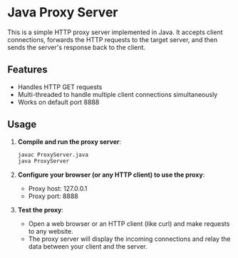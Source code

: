 # Java Proxy Server

This is a simple HTTP proxy server implemented in Java. It accepts client connections, forwards the HTTP requests to the target server, and then sends the server's response back to the client.

## Features
- Handles HTTP GET requests
- Multi-threaded to handle multiple client connections simultaneously
- Works on default port 8888

## Usage

1. **Compile and run the proxy server**:
   ```bash
   javac ProxyServer.java
   java ProxyServer

2. **Configure your browser (or any HTTP client) to use the proxy**:

   - Proxy host: 127.0.0.1
   - Proxy port: 8888

3. **Test the proxy**:

   - Open a web browser or an HTTP client (like curl) and make requests to any website.
   - The proxy server will display the incoming connections and relay the data between your client and the server.
